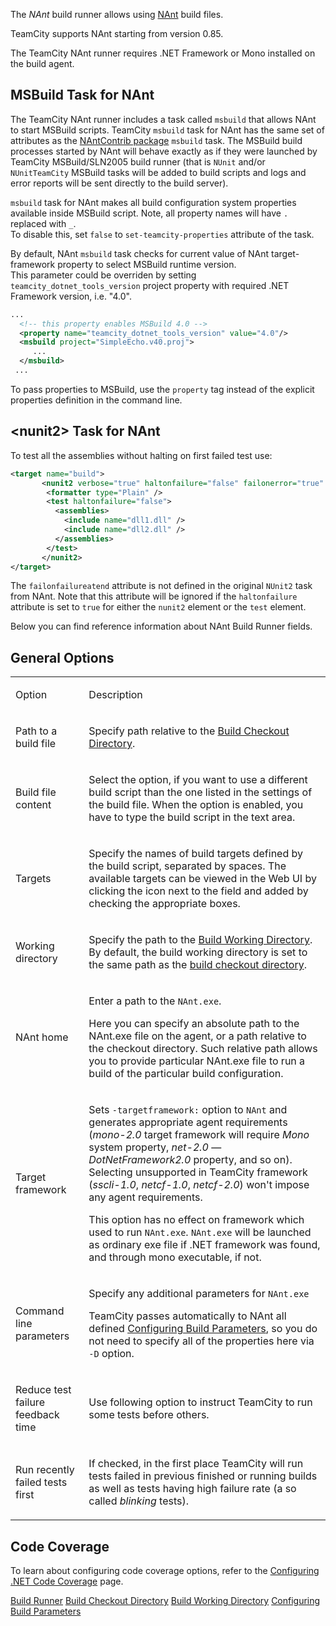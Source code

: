 [//]: # (title: NAnt)
[//]: # (auxiliary-id: NAnt)

The _NAnt_ build runner allows using [NAnt](http://nant.sourceforge.net/) build files.

TeamCity supports NAnt starting from version 0.85.

<note>

The TeamCity NAnt runner requires .NET Framework or Mono installed on the build agent.
</note>

## MSBuild Task for NAnt

The TeamCity NAnt runner includes a task called `msbuild` that allows NAnt to start MSBuild scripts. TeamCity `msbuild` task for NAnt has the same set of attributes as the [NAntContrib package](http://nantcontrib.sourceforge.net) `msbuild` task. The MSBuild build processes started by NAnt will behave exactly as if they were launched by TeamCity MSBuild/SLN2005 build runner (that is `NUnit` and/or `NUnitTeamCity` MSBuild tasks will be added to build scripts and logs and error reports will be sent directly to the build server).

<note>

`msbuild` task for NAnt makes all build configuration system properties available inside MSBuild script. Note, all property names will have `.` replaced with `_`.   
To disable this, set `false` to `set-teamcity-properties` attribute of the task.
</note>

By default, NAnt `msbuild` task checks for current value of NAnt target-framework property to select MSBuild runtime version.  
This parameter could be overriden by setting `teamcity_dotnet_tools_version` project property with required .NET Framework version, i.e. "4.0".

```XML
...
  <!-- this property enables MSBuild 4.0 -->
  <property name="teamcity_dotnet_tools_version" value="4.0"/>
  <msbuild project="SimpleEcho.v40.proj">
     ...
  </msbuild>
 ...

```

<note>

To pass properties to MSBuild, use the `property` tag instead of the explicit properties definition in the command line.
</note>

## &lt;nunit2&gt; Task for NAnt

To test all the assemblies without halting on first failed test use:

```XML
<target name="build">
       <nunit2 verbose="true" haltonfailure="false" failonerror="true" failonfailureatend="true">
        <formatter type="Plain" />
        <test haltonfailure="false">
          <assemblies>
            <include name="dll1.dll" />
            <include name="dll2.dll" />
          </assemblies>
        </test>
       </nunit2>
</target>

```

<note>

The `failonfailureatend` attribute is not defined in the original `NUnit2` task from NAnt. Note that this attribute will be ignored if the `haltonfailure` attribute is set to `true` for either the `nunit2` element or the `test` element.
</note>

Below you can find reference information about NAnt Build Runner fields.

## General Options

<table>
<tr>

<td>

Option 

</td>

<td>

Description 

</td>
</tr>
<tr>


<td>

Path to a build file 

</td>

<td>

Specify path relative to the [Build Checkout Directory](build-checkout-directory.md).

</td>
</tr>
<tr>

<td>

Build file content

</td>


<td>

Select the option, if you want to use a different build script than the one listed in the settings of the build file. When the option is enabled, you have to type the build script in the text area.

</td>
</tr>
<tr>

<td>

Targets

</td>

<td>

Specify the names of build targets defined by the build script, separated by spaces. The available targets can be viewed in the Web UI by clicking the icon next to the field and added by checking the appropriate boxes.

</td>
</tr>
<tr>

<td>

Working directory

</td>

<td>

Specify the path to the [Build Working Directory](build-working-directory.md). By default, the build working directory is set to the same path as the [build checkout directory](build-checkout-directory.md). 

</td>
</tr>
<tr>

<td>

NAnt home

</td>

<td>

Enter a path to the `NAnt.exe`. 

<tip>

Here you can specify an absolute path to the NAnt.exe file on the agent, or a path relative to the checkout directory. Such relative path allows you to provide particular NAnt.exe file to run a build of the particular build configuration.
</tip>

</td>
</tr>
<tr>

<td>

Target framework

</td>


<td>

Sets `-targetframework:` option to `NAnt` and generates appropriate agent requirements (_mono-2.0_ target framework will require _Mono_ system property, _net-2.0_ — _DotNetFramework2.0_ property, and so on). Selecting unsupported in TeamCity framework (_sscli-1.0_, _netcf-1.0_, _netcf-2.0_) won't impose any agent requirements.

<warning>

This option has no effect on framework which used to run `NAnt.exe`. `NAnt.exe` will be launched as ordinary exe file if .NET framework was found, and through mono executable, if not.
</warning>

</td>
</tr>
<tr>

<td>

Command line parameters

</td>


<td>

Specify any additional parameters for `NAnt.exe`

<tip>

TeamCity passes automatically to NAnt all defined [Configuring Build Parameters](configuring-build-parameters.md), so you do not need to specify all of the properties here via  `-D` option.
</tip>

</td>
</tr>
<tr>

<td>

Reduce test failure feedback time

</td>

<td>

Use following option to instruct TeamCity to run some tests before others.

</td>
</tr>
<tr>

<td>

Run recently failed tests first

</td>


<td>

If checked, in the first place TeamCity will run tests failed in previous finished or running builds as well as tests having high failure rate (a so called _blinking_ tests).

</td>
</tr>
</table>

## Code Coverage

To learn about configuring code coverage options, refer to the [Configuring .NET Code Coverage](configuring-.net-code-coverage.md) page.

<seealso>
        <category ref="concepts">
            <a href="build-runner.md">Build Runner</a>
            <a href="build-checkout-directory.md">Build Checkout Directory</a>
            <a href="build-working-directory.md">Build Working Directory</a>
        </category>
        <category ref="admin-guide">
            <a href="configuring-build-parameters.md">Configuring Build Parameters</a>
        </category>
</seealso>